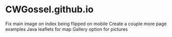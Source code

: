 # CWGossel.github.io
Fix main image on index being flipped on mobile
Create a couple more page examples
Java leaflets for map
Gallery option for pictures
